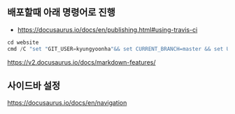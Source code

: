 ## 배포할때 아래 명령어로 진행

-   https://docusaurus.io/docs/en/publishing.html#using-travis-ci

```js
cd website
cmd /C "set "GIT_USER=kyungyoonha"&& set CURRENT_BRANCH=master && set USE_SSH=true && npm run publish-gh-pages"
```

https://v2.docusaurus.io/docs/markdown-features/

## 사이드바 설정

https://docusaurus.io/docs/en/navigation
